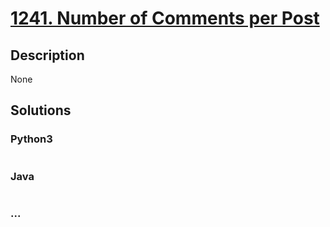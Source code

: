 # [1241. Number of Comments per Post](https://leetcode.com/problems/number-of-comments-per-post)

## Description
None


## Solutions


### Python3

```python

```

### Java

```java

```

### ...
```

```
